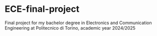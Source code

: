# ECE-final-project
Final project for my bachelor degree in Electronics and Communication Engineering at Politecnico di Torino, academic year 2024/2025
